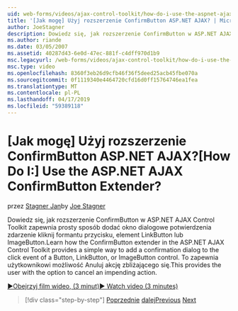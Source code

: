 ```yaml
---
uid: web-forms/videos/ajax-control-toolkit/how-do-i-use-the-aspnet-ajax-confirmbutton-extender
title: '[Jak mogę] Użyj rozszerzenie ConfirmButton ASP.NET AJAX? | Microsoft Docs'
author: JoeStagner
description: Dowiedz się, jak rozszerzenie ConfirmButton w ASP.NET AJAX Control Toolkit zapewnia prosty sposób dodać okno dialogowe potwierdzenia do Zdarzenie kliknięcia przycisku L....
ms.author: riande
ms.date: 03/05/2007
ms.assetid: 40287d43-6e0d-47ec-881f-c4dff970d1b9
msc.legacyurl: /web-forms/videos/ajax-control-toolkit/how-do-i-use-the-aspnet-ajax-confirmbutton-extender
msc.type: video
ms.openlocfilehash: 8360f3eb26d9cfb46f36f5deed25acb45fbe070a
ms.sourcegitcommit: 0f1119340e4464720cfd16d0ff15764746ea1fea
ms.translationtype: MT
ms.contentlocale: pl-PL
ms.lasthandoff: 04/17/2019
ms.locfileid: "59389118"
---
```

# <a name="how-do-i-use-the-aspnet-ajax-confirmbutton-extender"></a><span data-ttu-id="a790a-104">[Jak mogę] Użyj rozszerzenie ConfirmButton ASP.NET AJAX?</span><span class="sxs-lookup"><span data-stu-id="a790a-104">[How Do I:] Use the ASP.NET AJAX ConfirmButton Extender?</span></span>

<span data-ttu-id="a790a-105">przez [Stagner Jan](https://github.com/JoeStagner)</span><span class="sxs-lookup"><span data-stu-id="a790a-105">by [Joe Stagner](https://github.com/JoeStagner)</span></span>

<span data-ttu-id="a790a-106">Dowiedz się, jak rozszerzenie ConfirmButton w ASP.NET AJAX Control Toolkit zapewnia prosty sposób dodać okno dialogowe potwierdzenia zdarzenie kliknij formantu przycisku, element LinkButton lub ImageButton.</span><span class="sxs-lookup"><span data-stu-id="a790a-106">Learn how the ConfirmButton extender in the ASP.NET AJAX Control Toolkit provides a simple way to add a confirmation dialog to the click event of a Button, LinkButton, or ImageButton control.</span></span> <span data-ttu-id="a790a-107">To zapewnia użytkownikowi możliwość Anuluj akcję zbliżającego się.</span><span class="sxs-lookup"><span data-stu-id="a790a-107">This provides the user with the option to cancel an impending action.</span></span>

[<span data-ttu-id="a790a-108">&#9654;Obejrzyj film wideo, (3 minut)</span><span class="sxs-lookup"><span data-stu-id="a790a-108">&#9654; Watch video (3 minutes)</span></span>](https://channel9.msdn.com/Blogs/ASP-NET-Site-Videos/how-do-i-use-the-aspnet-ajax-confirmbutton-extender)

> [!div class="step-by-step"]
> <span data-ttu-id="a790a-109">[Poprzednie](how-do-i-get-started-with-the-aspnet-ajax-animation-extender-control.md)
> [dalej](how-do-i-use-the-aspnet-ajax-slider-control.md)</span><span class="sxs-lookup"><span data-stu-id="a790a-109">[Previous](how-do-i-get-started-with-the-aspnet-ajax-animation-extender-control.md)
[Next](how-do-i-use-the-aspnet-ajax-slider-control.md)</span></span>
